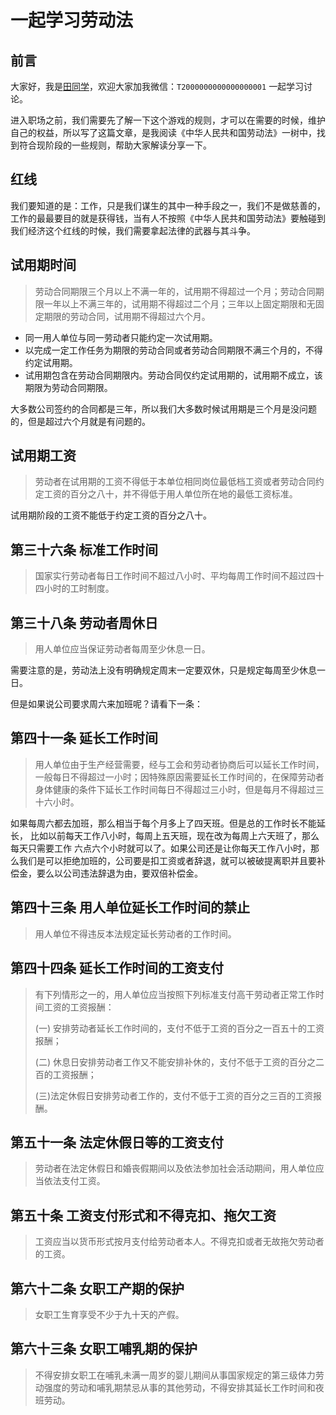 # 一起学习劳动法

## 前言

大家好，我是[田同学](https://github.com/Tyh2001)，欢迎大家加我微信：`T2000000000000000001` 一起学习讨论。

进入职场之前，我们需要先了解一下这个游戏的规则，才可以在需要的时候，维护自己的权益，所以写了这篇文章，是我阅读《中华人民共和国劳动法》一树中，找到符合现阶段的一些规则，帮助大家解读分享一下。

## 红线

我们要知道的是：工作，只是我们谋生的其中一种手段之一，我们不是做慈善的，工作的最最要目的就是获得钱，当有人不按照《中华人民共和国劳动法》要触碰到我们经济这个红线的时候，我们需要拿起法律的武器与其斗争。

## 试用期时间

> 劳动合同期限三个月以上不满一年的，试用期不得超过一个月；劳动合同期限一年以上不满三年的，试用期不得超过二个月；三年以上固定期限和无固定期限的劳动合同，试用期不得超过六个月。

- 同一用人单位与同一劳动者只能约定一次试用期。
- 以完成一定工作任务为期限的劳动合同或者劳动合同期限不满三个月的，不得约定试用期。
- 试用期包含在劳动合同期限内。劳动合同仅约定试用期的，试用期不成立，该期限为劳动合同期限。

大多数公司签约的合同都是三年，所以我们大多数时候试用期是三个月是没问题的，但是超过六个月就是有问题的。

## 试用期工资

> 劳动者在试用期的工资不得低于本单位相同岗位最低档工资或者劳动合同约定工资的百分之八十，并不得低于用人单位所在地的最低工资标准。

试用期阶段的工资不能低于约定工资的百分之八十。

## 第三十六条 标准工作时间

> 国家实行劳动者每日工作时间不超过八小时、平均每周工作时间不超过四十四小时的工时制度。

## 第三十八条 劳动者周休日

> 用人单位应当保证劳动者每周至少休息一日。

需要注意的是，劳动法上没有明确规定周末一定要双休，只是规定每周至少休息一日。

但是如果说公司要求周六来加班呢？请看下一条：

## 第四十一条 延长工作时间

> 用人单位由于生产经营需要，经与工会和劳动者协商后可以延长工作时间，一般每日不得超过一小时；因特殊原因需要延长工作时间的，在保障劳动者身体健康的条件下延长工作时间每日不得超过三小时，但是每月不得超过三十六小时。

如果每周六都去加班，那么相当于每个月多上了四天班。但是总的工作时长不能延长， 比如以前每天工作八小时，每周上五天班，现在改为每周上六天班了，那么每天只需要工作 六点六个小时就可以了。如果公司还是让你每天工作八小时，那么我们是可以拒绝加班的，公司要是扣工资或者辞退，就可以被破提离职并且要补偿金，要么以公司违法辞退为由，要双倍补偿金。

## 第四十三条 用人单位延长工作时间的禁止

> 用人单位不得违反本法规定延长劳动者的工作时间。

## 第四十四条 延长工作时间的工资支付

> 有下列情形之一的，用人单位应当按照下列标准支付高干劳动者正常工作时间工资的工资报酬：
>
> (一) 安排劳动者延长工作时间的，支付不低于工资的百分之一百五十的工资报酬；
>
> (二) 休息日安排劳动者工作又不能安排补休的，支付不低于工资的百分之二百的工资报酬；
>
> (三)法定休假日安排劳动者工作的，支付不低于工资的百分之三百的工资报酬。

## 第五十一条 法定休假日等的工资支付

> 劳动者在法定休假日和婚丧假期间以及依法参加社会活动期间，用人单位应当依法支付工资。

## 第五十条 工资支付形式和不得克扣、拖欠工资

> 工资应当以货币形式按月支付给劳动者本人。不得克扣或者无故拖欠劳动者的工资。

## 第六十二条 女职工产期的保护

> 女职工生育享受不少于九十天的产假。

## 第六十三条 女职工哺乳期的保护

> 不得安排女职工在哺乳未满一周岁的婴儿期间从事国家规定的第三级体力劳动强度的劳动和哺乳期禁忌从事的其他劳动，不得安排其延长工作时间和夜班劳动。
